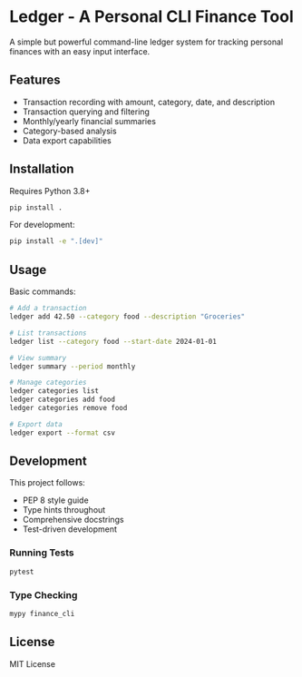 # Ledger - A Personal CLI Finance Tool

A simple but powerful command-line ledger system for tracking personal finances with an easy input interface.

## Features

- Transaction recording with amount, category, date, and description
- Transaction querying and filtering
- Monthly/yearly financial summaries
- Category-based analysis
- Data export capabilities

## Installation

Requires Python 3.8+

```bash
pip install .
```

For development:
```bash
pip install -e ".[dev]"
```

## Usage

Basic commands:

```bash
# Add a transaction
ledger add 42.50 --category food --description "Groceries"

# List transactions
ledger list --category food --start-date 2024-01-01

# View summary
ledger summary --period monthly

# Manage categories
ledger categories list
ledger categories add food
ledger categories remove food

# Export data
ledger export --format csv
```

## Development

This project follows:
- PEP 8 style guide
- Type hints throughout
- Comprehensive docstrings
- Test-driven development

### Running Tests

```bash
pytest
```

### Type Checking

```bash
mypy finance_cli
```

## License

MIT License
